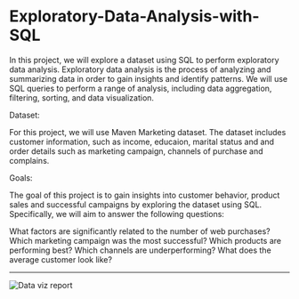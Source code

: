 # Exploratory-Data-Analysis-with-SQL

In this project, we will explore a dataset using SQL to perform exploratory data analysis. Exploratory data analysis is the process of analyzing and summarizing data in order to gain insights and identify patterns. We will use SQL queries to perform a range of analysis, including data aggregation, filtering, sorting, and data visualization.

Dataset:

For this project, we will use Maven Marketing dataset. The dataset includes customer information, such as income, educaion, marital status and and order details such as marketing campaign, channels of purchase and complains.

Goals:

The goal of this project is to gain insights into customer behavior, product sales and successful campaigns by exploring the dataset using SQL. Specifically, we will aim to answer the following questions:

What factors are significantly related to the number of web purchases?
Which marketing campaign was the most successful?
Which products are performing best?
Which channels are underperforming?
What does the average customer look like?


------------
![Data viz report](https://user-images.githubusercontent.com/107825654/226981811-20d46a23-8053-4f06-9d0f-78599ed0be03.jpg)

